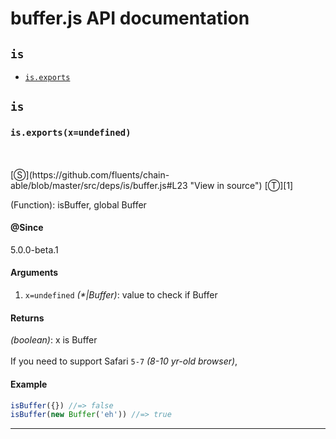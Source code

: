 # buffer.js API documentation

<!-- div class="toc-container" -->

<!-- div -->

## `is`
* <a href="#is-prototype-exports"  data-meta="exports x undefined"  data-call="exports x undefined"  data-category="Methods"  data-description="Function isBuffer global Buffer"  data-name="exports"  data-member="is"  data-all="meta exports x undefined call exports x undefined category Methods description Function isBuffer global Buffer name exports member is see notes todos klassProps" >`is.exports`</a>

<!-- /div -->

<!-- /div -->

<!-- div class="doc-container" -->

<!-- div -->

## `is`

<!-- div -->

<h3 id="is-prototype-exports" data-member="is" data-category="Methods" data-name="exports"><code>is.exports(x=undefined)</code></h3>
<br>
<br>
[&#x24C8;](https://github.com/fluents/chain-able/blob/master/src/deps/is/buffer.js#L23 "View in source") [&#x24C9;][1]

(Function): isBuffer, global Buffer


#### @Since
5.0.0-beta.1

#### Arguments
1. `x=undefined` *(&#42;|Buffer)*: value to check if Buffer

#### Returns
*(boolean)*: x is Buffer
<br>
<br>
If you need to support Safari `5-7` *(8-10 yr-old browser)*,

#### Example
```js
isBuffer({}) //=> false
isBuffer(new Buffer('eh')) //=> true

```
---

<!-- /div -->

<!-- /div -->

<!-- /div -->

 [1]: #is "Jump back to the TOC."
